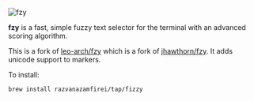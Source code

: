![fzy](http://i.hawth.ca/u/fzy-github.svg)

**fzy** is a fast, simple fuzzy text selector for the terminal with an advanced scoring algorithm.

This is a fork of [leo-arch/fzy](https://github.com/leo-arch/fzy) which is a fork of [jhawthorn/fzy](https://github.com/jhawthorn/fzy). It adds unicode support to markers. 



To install:

```
brew install razvanazamfirei/tap/fizzy
```
